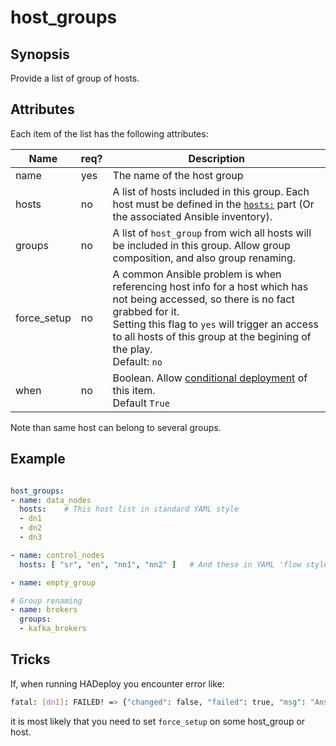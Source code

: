 # host_groups

## Synopsis

Provide a list of group of hosts.

## Attributes

Each item of the list has the following attributes:


Name|req?|Description
---|---|---
name|yes|The name of the host group
hosts|no|A list of hosts included in this group. Each host must be defined in the [`hosts:`](./hosts) part (Or the associated Ansible inventory).
groups|no|A list of `host_group` from wich all hosts will be included in this group. Allow group composition, and also group renaming.
force_setup|no|A common Ansible problem is when referencing host info for a host which has not being accessed, so there is no fact grabbed for it.<br>Setting this flag to `yes` will trigger an access to all hosts of this group at the begining of the play.<br>Default: `no`
when|no|Boolean. Allow [conditional deployment](../../more/conditional_deployment) of this item.<br>Default `True` 

Note than same host can belong to several groups.

## Example

```yaml

host_groups:
- name: data_nodes
  hosts:	# This host list in standard YAML style
  - dn1
  - dn2
  - dn3

- name: control_nodes
  hosts: [ "sr", "en", "nn1", "nn2" ]	# And these in YAML 'flow style

- name: empty_group

# Group renaming
- name: brokers
  groups:
  - kafka_brokers
```

## Tricks

If, when running HADeploy you encounter error like:

```bash
fatal: [dn1]: FAILED! => {"changed": false, "failed": true, "msg": "AnsibleUndefinedVariable: 'dict object' has no attribute 'ansible_fqdn'"}
```

it is most likely that you need to set `force_setup` on some host_group or host.  
